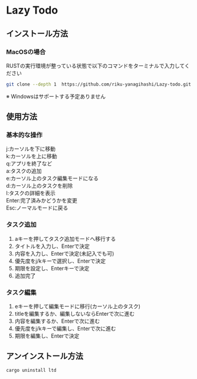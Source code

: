 # Lazy Todo

## インストール方法

### MacOSの場合
RUSTの実行環境が整っている状態で以下のコマンドをターミナルで入力してください
```sh
git clone --depth 1  https://github.com/riku-yanagihashi/Lazy-todo.git ~/Lazy-todo && cd Lazy-todo/todo_cli && cargo build && cargo install --path . && cd 
```

※ Windowsはサポートする予定ありません

## 使用方法

### 基本的な操作
j:カーソルを下に移動 <br>
k:カーソルを上に移動 <br>
q:アプリを終了など <br>
a:タスクの追加 <br>
e:カーソル上のタスク編集モードになる <br>
d:カーソル上のタスクを削除 <br>
l:タスクの詳細を表示 <br>
Enter:完了済みかどうかを変更 <br>
Esc:ノーマルモードに戻る <br>

### タスク追加

1. aキーを押してタスク追加モードへ移行する
2. タイトルを入力し、Enterで決定
3. 内容を入力し、Enterで決定(未記入でも可)
4. 優先度をj/kキーで選択し、Enterで決定
5. 期限を設定し、Enterキーで決定
6. 追加完了

### タスク編集

1. eキーを押して編集モードに移行(カーソル上のタスク)
2. titleを編集するか、編集しないならEnterで次に進む
3. 内容を編集するか、Enterで次に進む
4. 優先度をj/kキーで編集し、Enterで次に進む
5. 期限を編集し、Enterで決定

## アンインストール方法
```sh
cargo uninstall ltd
```







